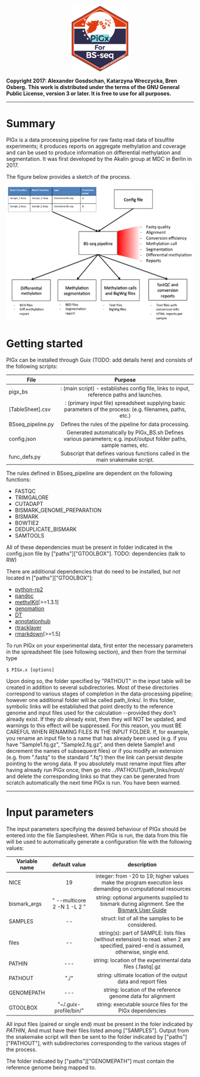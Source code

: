 

<a name="logo"/>
<div align="center">
<img src="images/Logo_PIGx.png" alt="PiGx Logo"  width="30%" height="30%" ></img>
</a>
</div>

**Copyright 2017: Alexander Gosdschan, Katarzyna Wreczycka, Bren Osberg.**
**This work is distributed under the terms of the GNU General Public License, version 3 or later.  It is free to use for all purposes.**

-----
# Summary

PIGx is a data processing pipeline for raw fastq read data of bisulfite experiments; it produces reports on aggregate methylation and  coverage and can be used to produce information on differential methylation and segmentation. It was first developed by the Akalin group at MDC in Berlin in 2017.

The figure below provides a sketch of the process.
![](images/pipelineIO_BSseq.png )

# Getting started
PIGx can be installed through Guix (TODO: add details here) and consists of the following scripts: 

| File          | Purpose       |
| ------------- |:-------------:|
| pigx_bs       |: (main script) - establishes config file, links to input, reference paths and launches. |
| [TableSheet].csv  |: (primary input file)  spreadsheet supplying basic parameters of the process: (e.g. filenames, paths, etc.) |
| BSseq_pipeline.py |  Defines the rules of the pipeline for data processing.     |
| config.json   | Generated automatically by PIGx_BS.sh Defines various parameters; e.g. input/output folder paths, sample names, etc. |
| func_defs.py  | Subscript that defines various functions called in the main snakemake script.                          |

The rules defined in BSseq_pipeline are dependent on the following functions:
 - FASTQC                        
 - TRIMGALORE                   
 - CUTADAPT                      
 - BISMARK_GENOME_PREPARATION    
 - BISMARK                       
 - BOWTIE2                       
 - DEDUPLICATE_BISMARK           
 - SAMTOOLS 

All of these dependencies must be present in folder indicated in the config.json file by  ["paths"]["GTOOLBOX"]. TODO: dependencies (talk to RW)

There are additional dependencies that do need to be installed, but not located in ["paths"]["GTOOLBOX"]:

 - [python-rp2](https://rpy2.bitbucket.io/)
 - [pandoc](http://pandoc.org/)
 - [methylKit](https://github.com/al2na/methylKit)[>=1.3.1]
 - [genomation](http://bioinformatics.mdc-berlin.de/genomation/)
 - [DT](https://rstudio.github.io/DT/) 
 - [annotationhub](https://www.bioconductor.org/packages/release/bioc/html/AnnotationHub.html)
 - [rtracklayer](http://bioconductor.org/packages/release/bioc/html/rtracklayer.html)
 - [rmarkdown](http://rmarkdown.rstudio.com/)[>=1.5]

To run PIGx on your experimental data, first enter the necessary parameters in the spreadsheet file (see following section), and then from the terminal type

```
$ PIGx.x [options] 
```

Upon doing so, the folder specified by "PATHOUT" in the input table will be created in addition to several subdirectories.
Most of these directories correspond to various stages of completion in the data-processing pipeline; however one additional folder will be called path_links/.
In this folder, symbolic links will be established that point directly to the reference genome and input files used for the calculation --provided they don't already exist. If they *do* already exist, then they will NOT be updated, and warnings to this effect will be suppressed. For this reason, you must BE CAREFUL WHEN RENAMING FILES IN THE INPUT FOLDER.
If, for example, you rename an input file to a name that has already been used (e.g. if you have "Sample1.fq.gz", "Sample2.fq.gz", and then delete Sample1 and decrement the names of subsequent files) or if you modify an extension (e.g. from ".fastq" to the standard ".fq") then the link can persist despite pointing to the wrong data.
If you absolutely must rename input files after having already run PiGx once, then go into ../PATHOUT/path_links/input/ and delete the corresponding links so that they can be generated from scratch automatically the next time PiGx is run. You have been warned.


---- 
# Input parameters

The input parameters specifying the desired behaviour of PIGx should be entered into the file Samplesheet.
When PIGx is run, the data from this file will be used to automatically generate a configuration file with the following values:
 
| Variable name | default value | description |
| ------------- |:-------------:|:-----------:|
| NICE          |    19         | integer: from -20 to 19; higher values make the program execution less demanding on computational resources |
| bismark_args  |  " --multicore 2 -N 1 -L 2 "      |  string: optional arguments supplied to bismark during alignment. See the [Bismark User Guide](https://rawgit.com/FelixKrueger/Bismark/master/Docs/Bismark_User_Guide.html#appendix-ii-bismark)  |
| SAMPLES       |     --        | struct: list of all the samples to be considered. |
|  files        |     --        | string(s): part of SAMPLE: lists files (without extension) to read. when 2 are specified, paired-end is assumed, otherwise, single end. |
|  PATHIN       |     ---       | string: location of the experimental data files (.fastq[.gz|.bz2])   |
|  PATHOUT      |    "./"       | string: ultimate location of the output data and report files   |
|  GENOMEPATH   |     ---       | string: location of the reference genome data for alignment   |
|  GTOOLBOX     | "~/.guix-profile/bin/"  | string: executable source files for the PIGx dependencies   |

 
All input files (paired or single end) must be present in the foler indicated by _PATHIN_, And must have their files listed among ["SAMPLES"]. Output from the snakemake script will then be sent to the folder indicated by ["paths"]["PATHOUT"], with subdirectories corresponding to the various stages of the process.


The folder indicated by ["paths"]["GENOMEPATH"] must contain the reference genome being mapped to.


